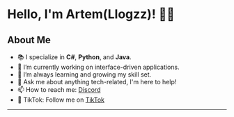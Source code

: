 # Hello, I'm Artem(Llogzz)! 👨‍💻

## About Me

- 📚 I specialize in **C#**, **Python**, and **Java**.
- 🚀 I’m currently working on interface-driven applications.
- 🌱 I’m always learning and growing my skill set.
- 💬 Ask me about anything tech-related, I'm here to help!
- 📫 How to reach me:  [Discord](https://dsc.gg/SalexByte)
- 🎥 TikTok: Follow me on [TikTok](https://www.tiktok.com/@llogz_)

---
